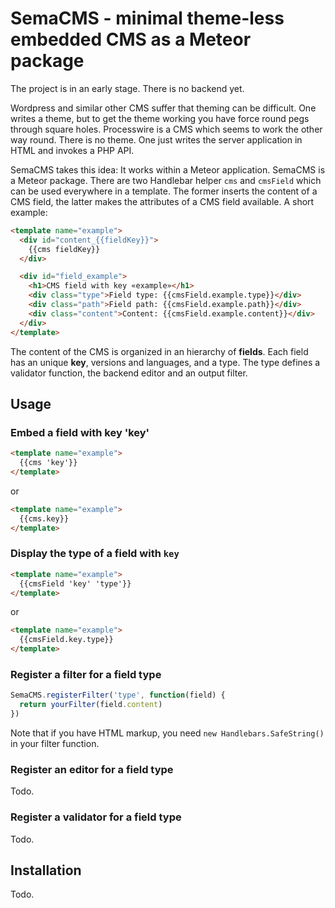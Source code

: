 # SemaCMS - minimal theme-less embedded CMS as a Meteor package

The project is in an early stage. There is no backend yet.

Wordpress and similar other CMS suffer that theming can be difficult. One writes a theme, but to get the theme working you have force round pegs through square holes. Processwire is a CMS which seems to work the other way round. There is no theme. One just writes the server application in HTML and invokes a PHP API.

SemaCMS takes this idea: It works within a Meteor application. SemaCMS is a Meteor package. There are two Handlebar helper `cms` and `cmsField` which can be used everywhere in a template. The former inserts the content of a CMS field, the latter makes the attributes of a CMS field available. A short example:

```html
<template name="example">
  <div id="content_{{fieldKey}}">
    {{cms fieldKey}} 
  </div>

  <div id="field_example">
    <h1>CMS field with key «example»</h1>
    <div class="type">Field type: {{cmsField.example.type}}</div>
    <div class="path">Field path: {{cmsField.example.path}}</div>
    <div class="content">Content: {{cmsField.example.content}}</div>
  </div>
</template>
```

The content of the CMS is organized in an hierarchy of **fields**. Each field has an unique **key**, versions and languages, and a type. The type defines a validator function, the backend editor and an output filter.

## Usage

### Embed a field with key 'key'

```html
<template name="example">
  {{cms 'key'}}
</template>
```

or

```html
<template name="example">
  {{cms.key}}
</template>
```

### Display the type of a field with `key`

```html
<template name="example">
  {{cmsField 'key' 'type'}}
</template>
```

or

```html
<template name="example">
  {{cmsField.key.type}}
</template>
```

### Register a filter for a field type

```javascript
SemaCMS.registerFilter('type', function(field) {
  return yourFilter(field.content)  
})
```

Note that if you have HTML markup, you need `new Handlebars.SafeString()` in your filter function.

### Register an editor for a field type

Todo.

### Register a validator for a field type

Todo.

## Installation

Todo.
